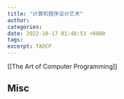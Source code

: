 ```yaml
---
title: "计算机程序设计艺术"
author: 
categories: 
date: 2022-10-17 01:48:53 +0800
tags: 
excerpt: TAOCP
---
```



[[The Art of Computer Programming]]




## Misc



